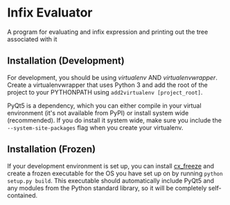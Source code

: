 Infix Evaluator
===============

A program for evaluating and infix expression and printing out the tree
associated with it

Installation (Development)
--------------------------

For development, you should be using *virtualenv* AND *virtualenvwrapper*. Create a virtualenvwrapper
that uses Python 3 and add the root of the project to your PYTHONPATH using ```add2virtualenv [project_root]```.

PyQt5 is a dependency, which you can either compile in your virtual environment (it's not available from PyPI)
or install system wide (recommended). If you do install it system wide, make sure you include the 
```--system-site-packages``` flag when you create your virtualenv.

Installation (Frozen)
---------------------

If your development environment is set up, you can install [cx_freeze](http://cx-freeze.sourceforge.net "cx_freeze")
and create a frozen executable for the OS you have set up on by running ```python setup.py build```. This executable
should automatically include PyQt5 and any modules from the Python standard library, so
it will be completely self-contained.
